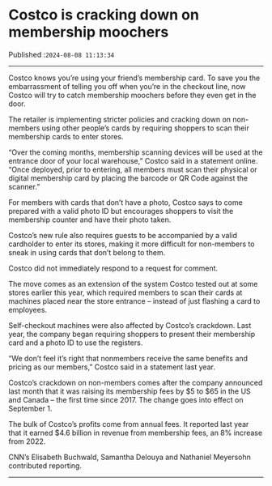 # Costco is cracking down on membership moochers

Published :`2024-08-08 11:13:34`

---

Costco knows you’re using your friend’s membership card. To save you the embarrassment of telling you off when you’re in the checkout line, now Costco will try to catch membership moochers before they even get in the door.

The retailer is implementing stricter policies and cracking down on non-members using other people’s cards by requiring shoppers to scan their membership cards to enter stores.

“Over the coming months, membership scanning devices will be used at the entrance door of your local warehouse,” Costco said in a statement online. “Once deployed, prior to entering, all members must scan their physical or digital membership card by placing the barcode or QR Code against the scanner.”

For members with cards that don’t have a photo, Costco says to come prepared with a valid photo ID but encourages shoppers to visit the membership counter and have their photo taken.

Costco’s new rule also requires guests to be accompanied by a valid cardholder to enter its stores, making it more difficult for non-members to sneak in using cards that don’t belong to them.

Costco did not immediately respond to a request for comment.

The move comes as an extension of the system Costco tested out at some stores earlier this year, which required members to scan their cards at machines placed near the store entrance – instead of just flashing a card to employees.

Self-checkout machines were also affected by Costco’s crackdown. Last year, the company began requiring shoppers to present their membership card and a photo ID to use the registers.

“We don’t feel it’s right that nonmembers receive the same benefits and pricing as our members,” Costco said in a statement last year.

Costco’s crackdown on non-members comes after the company announced last month that it was raising its membership fees by $5 to $65 in the US and Canada – the first time since 2017. The change goes into effect on September 1.

The bulk of Costco’s profits come from annual fees. It reported last year that it earned $4.6 billion in revenue from membership fees, an 8% increase from 2022.

CNN’s Elisabeth Buchwald, Samantha Delouya and Nathaniel Meyersohn contributed reporting.

---

